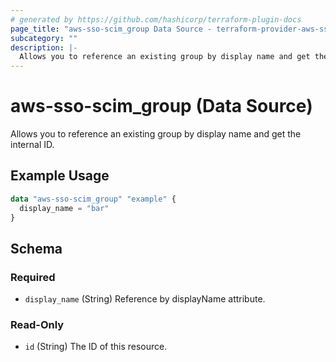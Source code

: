 ```yaml
---
# generated by https://github.com/hashicorp/terraform-plugin-docs
page_title: "aws-sso-scim_group Data Source - terraform-provider-aws-sso-scim"
subcategory: ""
description: |-
  Allows you to reference an existing group by display name and get the internal ID.
---
```


# aws-sso-scim_group (Data Source)

Allows you to reference an existing group by display name and get the internal ID.

## Example Usage

```terraform
data "aws-sso-scim_group" "example" {
  display_name = "bar"
}
```

<!-- schema generated by tfplugindocs -->
## Schema

### Required

- `display_name` (String) Reference by displayName attribute.

### Read-Only

- `id` (String) The ID of this resource.


